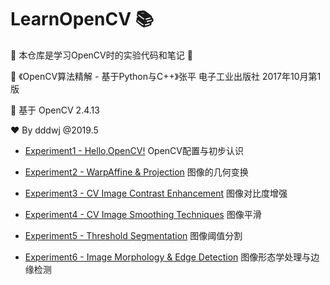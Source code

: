 # LearnOpenCV 📚

📝 本仓库是学习OpenCV时的实验代码和笔记 👀

📖 《OpenCV算法精解 - 基于Python与C++》张平 电子工业出版社 2017年10月第1版

📌 基于 OpenCV 2.4.13

❤️ By dddwj @2019.5

- [Experiment1 - Hello,OpenCV!](https://github.com/dddwj/LearnOpenCV/tree/master/exp1)   OpenCV配置与初步认识

- [Experiment2 - WarpAffine & Projection](https://github.com/dddwj/LearnOpenCV/tree/master/exp2)  图像的几何变换

- [Experiment3 - CV Image Contrast Enhancement](https://github.com/dddwj/LearnOpenCV/tree/master/exp3)  图像对比度增强
- [Experiment4 - CV Image Smoothing Techniques](https://github.com/dddwj/LearnOpenCV/tree/master/exp4)  图像平滑
- [Experiment5 - Threshold Segmentation](https://github.com/dddwj/LearnOpenCV/tree/master/exp5)  图像阈值分割
- [Experiment6 - Image Morphology & Edge Detection](https://github.com/dddwj/LearnOpenCV/tree/master/exp6)  图像形态学处理与边缘检测

